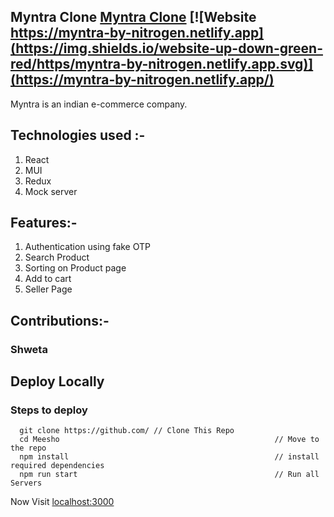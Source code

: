 ## Myntra Clone [Myntra Clone](https://myntra-by-nitrogen.netlify.app) [![Website https://myntra-by-nitrogen.netlify.app](https://img.shields.io/website-up-down-green-red/https/myntra-by-nitrogen.netlify.app.svg)](https://myntra-by-nitrogen.netlify.app/)
Myntra is an indian e-commerce company.

## Technologies used :-
1) React
2) MUI
3) Redux
4) Mock server

## Features:-
1) Authentication using fake OTP
2) Search Product
3) Sorting on Product page
4) Add to cart
5) Seller Page

## Contributions:-

### Shweta
## Deploy Locally

### Steps to deploy
```
  git clone https://github.com/ // Clone This Repo
  cd Meesho                                                // Move to the repo
  npm install                                              // install required dependencies
  npm run start                                            // Run all Servers
```

Now Visit  [localhost:3000](http://localhost:3000)
